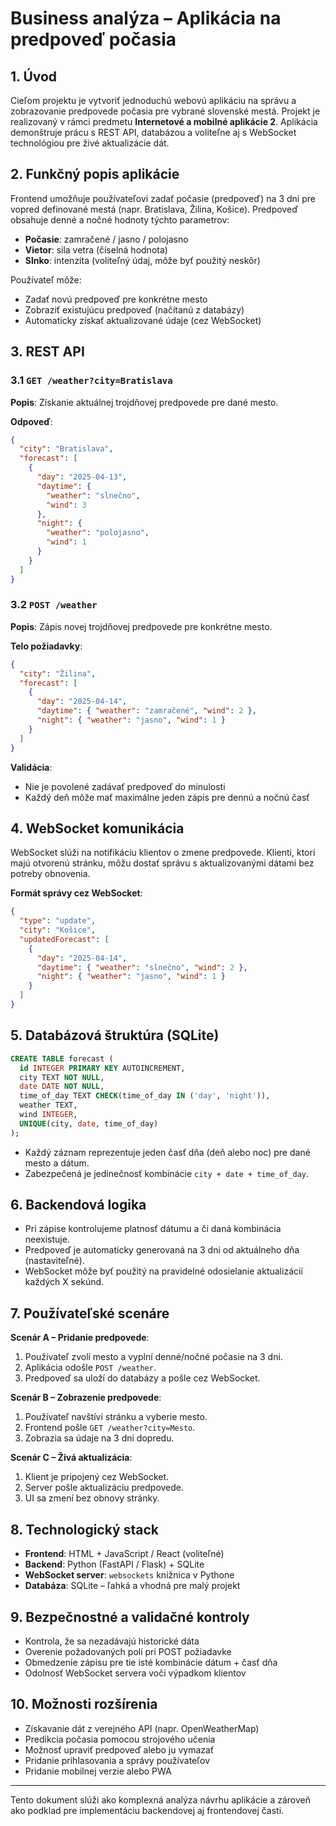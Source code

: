 # Business analýza – Aplikácia na predpoveď počasia

## 1. Úvod

Cieľom projektu je vytvoriť jednoduchú webovú aplikáciu na správu a zobrazovanie predpovede počasia pre vybrané slovenské mestá. Projekt je realizovaný v rámci predmetu **Internetové a mobilné aplikácie 2**. Aplikácia demonštruje prácu s REST API, databázou a voliteľne aj s WebSocket technológiou pre živé aktualizácie dát.

## 2. Funkčný popis aplikácie

Frontend umožňuje používateľovi zadať počasie (predpoveď) na 3 dni pre vopred definované mestá (napr. Bratislava, Žilina, Košice). Predpoveď obsahuje denné a nočné hodnoty týchto parametrov:

- **Počasie**: zamračené / jasno / polojasno
- **Vietor**: sila vetra (číselná hodnota)
- **Slnko**: intenzita (voliteľný údaj, môže byť použitý neskôr)

Používateľ môže:
- Zadať novú predpoveď pre konkrétne mesto
- Zobraziť existujúcu predpoveď (načítanú z databázy)
- Automaticky získať aktualizované údaje (cez WebSocket)

## 3. REST API

### 3.1 `GET /weather?city=Bratislava`

**Popis**: Získanie aktuálnej trojdňovej predpovede pre dané mesto.

**Odpoveď**:
```json
{
  "city": "Bratislava",
  "forecast": [
    {
      "day": "2025-04-13",
      "daytime": {
        "weather": "slnečno",
        "wind": 3
      },
      "night": {
        "weather": "polojasno",
        "wind": 1
      }
    }
  ]
}
```

### 3.2 `POST /weather`

**Popis**: Zápis novej trojdňovej predpovede pre konkrétne mesto.

**Telo požiadavky**:
```json
{
  "city": "Žilina",
  "forecast": [
    {
      "day": "2025-04-14",
      "daytime": { "weather": "zamračené", "wind": 2 },
      "night": { "weather": "jasno", "wind": 1 }
    }
  ]
}
```

**Validácia**:
- Nie je povolené zadávať predpoveď do minulosti
- Každý deň môže mať maximálne jeden zápis pre dennú a nočnú časť

## 4. WebSocket komunikácia

WebSocket slúži na notifikáciu klientov o zmene predpovede. Klienti, ktorí majú otvorenú stránku, môžu dostať správu s aktualizovanými dátami bez potreby obnovenia.

**Formát správy cez WebSocket**:
```json
{
  "type": "update",
  "city": "Košice",
  "updatedForecast": [
    {
      "day": "2025-04-14",
      "daytime": { "weather": "slnečno", "wind": 2 },
      "night": { "weather": "jasno", "wind": 1 }
    }
  ]
}
```

## 5. Databázová štruktúra (SQLite)

```sql
CREATE TABLE forecast (
  id INTEGER PRIMARY KEY AUTOINCREMENT,
  city TEXT NOT NULL,
  date DATE NOT NULL,
  time_of_day TEXT CHECK(time_of_day IN ('day', 'night')),
  weather TEXT,
  wind INTEGER,
  UNIQUE(city, date, time_of_day)
);
```

- Každý záznam reprezentuje jeden časť dňa (deň alebo noc) pre dané mesto a dátum.
- Zabezpečená je jedinečnosť kombinácie `city + date + time_of_day`.

## 6. Backendová logika

- Pri zápise kontrolujeme platnosť dátumu a či daná kombinácia neexistuje.
- Predpoveď je automaticky generovaná na 3 dni od aktuálneho dňa (nastaviteľné).
- WebSocket môže byť použitý na pravidelné odosielanie aktualizácií každých X sekúnd.

## 7. Používateľské scenáre

**Scenár A – Pridanie predpovede**:
1. Používateľ zvolí mesto a vyplní denné/nočné počasie na 3 dni.
2. Aplikácia odošle `POST /weather`.
3. Predpoveď sa uloží do databázy a pošle cez WebSocket.

**Scenár B – Zobrazenie predpovede**:
1. Používateľ navštívi stránku a vyberie mesto.
2. Frontend pošle `GET /weather?city=Mesto`.
3. Zobrazia sa údaje na 3 dni dopredu.

**Scenár C – Živá aktualizácia**:
1. Klient je pripojený cez WebSocket.
2. Server pošle aktualizáciu predpovede.
3. UI sa zmení bez obnovy stránky.

## 8. Technologický stack

- **Frontend**: HTML + JavaScript / React (voliteľné)
- **Backend**: Python (FastAPI / Flask) + SQLite
- **WebSocket server**: `websockets` knižnica v Pythone
- **Databáza**: SQLite – ľahká a vhodná pre malý projekt

## 9. Bezpečnostné a validačné kontroly

- Kontrola, že sa nezadávajú historické dáta
- Overenie požadovaných polí pri POST požiadavke
- Obmedzenie zápisu pre tie isté kombinácie dátum + časť dňa
- Odolnosť WebSocket servera voči výpadkom klientov

## 10. Možnosti rozšírenia

- Získavanie dát z verejného API (napr. OpenWeatherMap)
- Predikcia počasia pomocou strojového učenia
- Možnosť upraviť predpoveď alebo ju vymazať
- Pridanie prihlasovania a správy používateľov
- Pridanie mobilnej verzie alebo PWA

---

Tento dokument slúži ako komplexná analýza návrhu aplikácie a zároveň ako podklad pre implementáciu backendovej aj frontendovej časti.